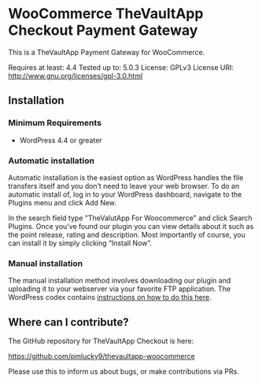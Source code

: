 ﻿# WooCommerce TheVaultApp Checkout Payment Gateway

This is a TheVaultApp Payment Gateway for WooCommerce.

Requires at least: 4.4
Tested up to: 5.0.3
License: GPLv3
License URI: http://www.gnu.org/licenses/gpl-3.0.html

## Installation

### Minimum Requirements

* WordPress 4.4 or greater

### Automatic installation

Automatic installation is the easiest option as WordPress handles the file transfers itself and you don’t need to leave your web browser. To do an automatic install of, log in to your WordPress dashboard, navigate to the Plugins menu and click Add New.

In the search field type "TheValutApp For Woocommerce" and click Search Plugins. Once you’ve found our plugin you can view details about it such as the point release, rating and description. Most importantly of course, you can install it by simply clicking “Install Now”.

### Manual installation

The manual installation method involves downloading our plugin and uploading it to your webserver via your favorite FTP application. The
WordPress codex contains [instructions on how to do this here](http://codex.wordpress.org/Managing_Plugins#Manual_Plugin_Installation).

## Where can I contribute?

The GitHub repository for TheVaultApp Checkout is here:

https://github.com/pmlucky9/thevaultapp-woocommerce

Please use this to inform us about bugs, or make contributions via PRs.

